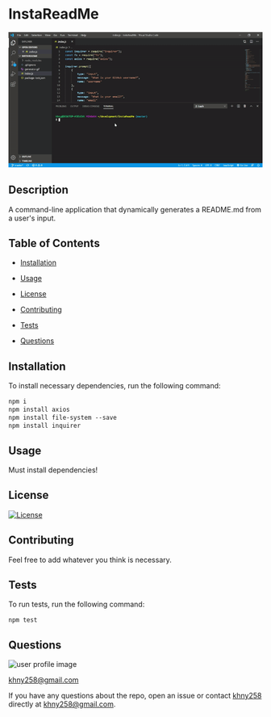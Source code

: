 
# InstaReadMe

<img src="generator.gif">

## Description

A command-line application that dynamically generates a README.md from a user's input.
        
## Table of Contents
        
* [Installation](#installation)
        
* [Usage](#usage)
        
* [License](#license)
        
* [Contributing](#contributing)
        
* [Tests](#tests)
        
* [Questions](#questions)
        
## Installation
        
To install necessary dependencies, run the following command:
        
```
npm i
npm install axios
npm install file-system --save
npm install inquirer

```
        
## Usage

Must install dependencies!
        
## License

[![License](https://img.shields.io/badge/License-Apache%202.0-blue.svg)](https://opensource.org/licenses/Apache-2.0)
        
## Contributing
        
Feel free to add whatever you think is necessary.

## Tests
        
To run tests, run the following command:
        
```
npm test
```
        
## Questions

![user profile image](https://avatars0.githubusercontent.com/u/55590940?v=4)

khny258@gmail.com
        
If you have any questions about the repo, open an issue or contact [khny258](https://api.github.com/users/khny258) directly at khny258@gmail.com.
        
